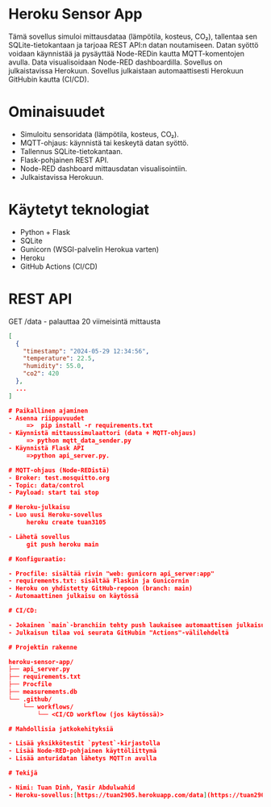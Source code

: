 
# Heroku Sensor App

Tämä sovellus simuloi mittausdataa (lämpötila, kosteus, CO₂), tallentaa sen SQLite-tietokantaan ja tarjoaa REST API:n datan noutamiseen. Datan syöttö voidaan käynnistää ja pysäyttää Node-REDin kautta MQTT-komentojen avulla. Data visualisoidaan Node-RED dashboardilla. Sovellus on julkaistavissa Herokuun. Sovellus julkaistaan automaattisesti Herokuun GitHubin kautta (CI/CD).

# Ominaisuudet
- Simuloitu sensoridata (lämpötila, kosteus, CO₂).
- MQTT-ohjaus: käynnistä tai keskeytä datan syöttö.
- Tallennus SQLite-tietokantaan.
- Flask-pohjainen REST API.
- Node-RED dashboard mittausdatan visualisointiin.
- Julkaistavissa Herokuun.

# Käytetyt teknologiat

- Python + Flask
- SQLite
- Gunicorn (WSGI-palvelin Herokua varten)
- Heroku
- GitHub Actions (CI/CD)

# REST API

GET /data - palauttaa 20 viimeisintä mittausta

```json
[
  {
    "timestamp": "2024-05-29 12:34:56",
    "temperature": 22.5,
    "humidity": 55.0,
    "co2": 420
  },
  ...
]

# Paikallinen ajaminen
- Asenna riippuvuudet
     =>  pip install -r requirements.txt
- Käynnistä mittaussimulaattori (data + MQTT-ohjaus)
     => python mqtt_data_sender.py
- Käynnistä Flask API
     =>python api_server.py.

# MQTT-ohjaus (Node-REDistä)
- Broker: test.mosquitto.org
- Topic: data/control
- Payload: start tai stop

# Heroku-julkaisu
- Luo uusi Heroku-sovellus
     heroku create tuan3105

- Lähetä sovellus
     git push heroku main

# Konfiguraatio:

- Procfile: sisältää rivin "web: gunicorn api_server:app"
- requirements.txt: sisältää Flaskin ja Gunicornin
- Heroku on yhdistetty GitHub-repoon (branch: main)
- Automaattinen julkaisu on käytössä

# CI/CD:

- Jokainen `main`-branchiin tehty push laukaisee automaattisen julkaisun Herokuun
- Julkaisun tilaa voi seurata GitHubin "Actions"-välilehdeltä

# Projektin rakenne

heroku-sensor-app/
├── api_server.py
├── requirements.txt
├── Procfile
├── measurements.db
└── .github/
    └── workflows/
        └── <CI/CD workflow (jos käytössä)>

# Mahdollisia jatkokehityksiä

- Lisää yksikkötestit `pytest`-kirjastolla
- Lisää Node-RED-pohjainen käyttöliittymä
- Lisää anturidatan lähetys MQTT:n avulla

# Tekijä

- Nimi: Tuan Dinh, Yasir Abdulwahid 
- Heroku-sovellus:[https://tuan2905.herokuapp.com/data](https://tuan2905.herokuapp.com/data)
